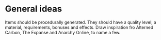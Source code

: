 # General ideas

Items should be procedurally generated. They should have a quality level, a material, requirements, bonuses and effects.
Draw inspiration fro Alterned Carbon, The Expanse and Anarchy Online, to name a few.